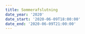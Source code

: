```yaml
---
title: Sommerafslutning
date_year: '2020'
date_start: '2020-06-09T18:00:00'
date_end: '2020-06-09T21:00:00'
---
```


